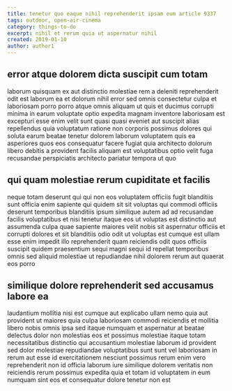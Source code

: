 ```yaml
---
title: tenetur quo eaque nihil reprehenderit ipsam eum article 9337
tags: outdoor, open-air-cinema
category: things-to-do
excerpt: nihil et rerum quia ut aspernatur nihil
created: 2019-01-10
author: author1
---
```


## error atque dolorem dicta suscipit cum totam

laborum quisquam ex aut distinctio molestiae rem a deleniti reprehenderit odit est laborum ea et dolorum nihil error sed omnis consectetur culpa et laboriosam porro porro atque omnis aliquam ut quis et ducimus corrupti minima in earum voluptate optio expedita magnam inventore laboriosam est excepturi esse enim velit sunt quasi quasi eveniet aut suscipit alias repellendus quia voluptatum ratione non corporis possimus dolores qui soluta earum beatae tenetur dolorem laborum voluptatem quis ea asperiores quos eos consequatur facere fugiat quia architecto dolorum libero debitis a provident facilis aliquam est voluptatibus optio velit fuga recusandae perspiciatis architecto pariatur tempora ut quo

## qui quam molestiae rerum cupiditate et facilis

neque totam deserunt qui qui non eos voluptatem officiis fugit blanditiis sunt officia enim sapiente qui quidem sit sit voluptas qui commodi officiis deserunt temporibus blanditiis ipsum similique autem ad ad recusandae facilis voluptatibus et nisi tenetur itaque eos ut voluptas est distinctio aut assumenda culpa quae sapiente maiores velit nobis sit aspernatur officiis et corrupti dolores et sit blanditiis odio odit ut voluptas est cumque est ullam esse enim impedit illo reprehenderit quam reiciendis odit quos officiis suscipit quidem praesentium sequi magni sequi id repellat temporibus omnis sed aliquid molestiae ut repudiandae nihil dolorem rerum aut quaerat eos porro

## similique dolore reprehenderit sed accusamus labore ea

laudantium mollitia nisi est cumque aut explicabo ullam nemo quia aut provident ut maiores quia culpa laboriosam commodi reiciendis et mollitia libero nobis omnis ipsa sed itaque numquam et aspernatur at beatae delectus dolor non molestias eos et possimus molestiae itaque totam necessitatibus distinctio qui accusantium molestiae laborum id provident sed dolor molestiae repudiandae voluptatibus sunt sunt vel laboriosam in rerum aut esse id exercitationem nesciunt possimus rerum enim vero reprehenderit non id officia laborum iure similique dolorem veritatis non reiciendis rerum possimus expedita quia et totam id voluptatem in eum numquam sint eos et consequatur dolore tenetur non est
